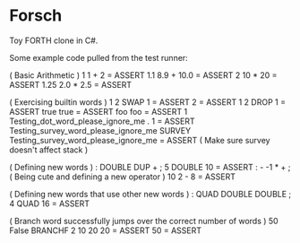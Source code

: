 # Forsch
Toy FORTH clone in C#.

Some example code pulled from the test runner:

( Basic Arithmetic )
1 1 + 2 = ASSERT
1.1 8.9 + 10.0 = ASSERT
2 10 * 20 = ASSERT
1.25 2.0 * 2.5 = ASSERT

( Exercising builtin words )
1 2 SWAP 1 = ASSERT 2 = ASSERT
1 2 DROP 1 = ASSERT
true true = ASSERT
foo foo = ASSERT
1 Testing_dot_word_please_ignore_me . 1 = ASSERT
Testing_survey_word_please_ignore_me SURVEY Testing_survey_word_please_ignore_me = ASSERT ( Make sure survey doesn't affect stack )

( Defining new words )
: DOUBLE DUP + ;
5 DOUBLE 10 = ASSERT
: - -1 * + ; ( Being cute and defining a new operator )
10 2 - 8 = ASSERT

( Defining new words that use other new words )
: QUAD DOUBLE DOUBLE ;
4 QUAD 16 = ASSERT

( Branch word successfully jumps over the correct number of words )
50 False BRANCHF 2 10 20 20 = ASSERT 50 = ASSERT
